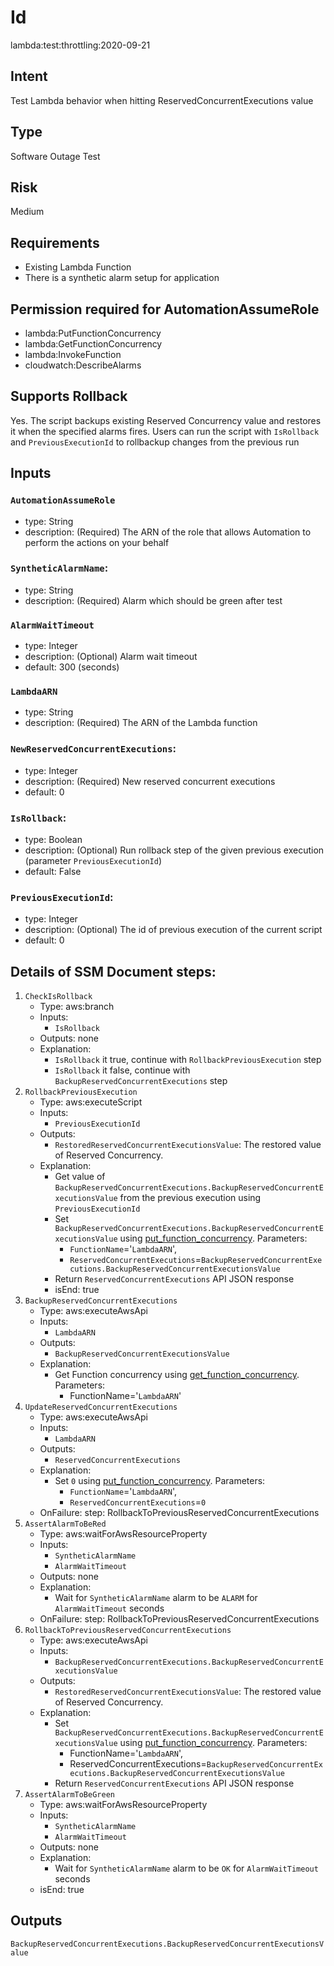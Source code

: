 # Id
lambda:test:throttling:2020-09-21

## Intent
Test Lambda behavior when hitting ReservedConcurrentExecutions value 

## Type
Software Outage Test

## Risk
Medium

## Requirements
* Existing Lambda Function
* There is a synthetic alarm setup for application

## Permission required for AutomationAssumeRole
* lambda:PutFunctionConcurrency
* lambda:GetFunctionConcurrency
* lambda:InvokeFunction
* cloudwatch:DescribeAlarms

## Supports Rollback
Yes. The script backups existing Reserved Concurrency value and restores it when the specified alarms fires.
Users can run the script with `IsRollback` and `PreviousExecutionId` to rollbackup changes from the previous run 

## Inputs
### `AutomationAssumeRole`
  * type: String
  * description: (Required) The ARN of the role that allows Automation to perform the actions on your behalf
### `SyntheticAlarmName`:
  * type: String
  * description: (Required) Alarm which should be green after test
### `AlarmWaitTimeout`
  * type: Integer
  * description: (Optional) Alarm wait timeout
  * default: 300 (seconds)
### `LambdaARN`
  * type: String
  * description: (Required) The ARN of the Lambda function
### `NewReservedConcurrentExecutions`:
  * type: Integer
  * description: (Required) New reserved concurrent executions
  * default: 0
### `IsRollback`:
  * type: Boolean
  * description: (Optional) Run rollback step of the given previous execution (parameter `PreviousExecutionId`)
  * default: False
### `PreviousExecutionId`:
  * type: Integer
  * description: (Optional) The id of previous execution of the current script
  * default: 0

## Details of SSM Document steps:
1. `CheckIsRollback`
    * Type: aws:branch
    * Inputs:
        * `IsRollback`
    * Outputs: none
    * Explanation:
        * `IsRollback` it true, continue with `RollbackPreviousExecution` step
        * `IsRollback` it false, continue with `BackupReservedConcurrentExecutions` step
1. `RollbackPreviousExecution`
    * Type: aws:executeScript
    * Inputs:
        * `PreviousExecutionId`
    * Outputs: 
        * `RestoredReservedConcurrentExecutionsValue`: The restored value of Reserved Concurrency.
    * Explanation:
        * Get value of `BackupReservedConcurrentExecutions.BackupReservedConcurrentExecutionsValue` from the previous execution using `PreviousExecutionId`
        * Set `BackupReservedConcurrentExecutions.BackupReservedConcurrentExecutionsValue` using  [put_function_concurrency](https://boto3.amazonaws.com/v1/documentation/api/latest/reference/services/lambda.html#Lambda.Client.put_function_concurrency). Parameters:
          * `FunctionName`='`LambdaARN`',
          * `ReservedConcurrentExecutions`=`BackupReservedConcurrentExecutions.BackupReservedConcurrentExecutionsValue`
        * Return `ReservedConcurrentExecutions` API JSON response
        * isEnd: true
1. `BackupReservedConcurrentExecutions`
    * Type: aws:executeAwsApi
    * Inputs:
        * `LambdaARN`
    * Outputs:
        * `BackupReservedConcurrentExecutionsValue`
    * Explanation:
        * Get Function concurrency using [get_function_concurrency](https://boto3.amazonaws.com/v1/documentation/api/latest/reference/services/lambda.html#Lambda.Client.get_function_concurrency). Parameters:
          * FunctionName='`LambdaARN`'
1. `UpdateReservedConcurrentExecutions`
    * Type: aws:executeAwsApi
    * Inputs:
        * `LambdaARN`
    * Outputs: 
        * `ReservedConcurrentExecutions`
    * Explanation:
        * Set `0` using  [put_function_concurrency](https://boto3.amazonaws.com/v1/documentation/api/latest/reference/services/lambda.html#Lambda.Client.put_function_concurrency). Parameters:
          * `FunctionName`='`LambdaARN`',
          * `ReservedConcurrentExecutions`=`0`
    * OnFailure: step: RollbackToPreviousReservedConcurrentExecutions 
1. `AssertAlarmToBeRed`
    * Type: aws:waitForAwsResourceProperty
    * Inputs:
        * `SyntheticAlarmName`
        * `AlarmWaitTimeout`
    * Outputs: none
    * Explanation:
        * Wait for `SyntheticAlarmName` alarm to be `ALARM` for `AlarmWaitTimeout` seconds
    * OnFailure: step: RollbackToPreviousReservedConcurrentExecutions 
1. `RollbackToPreviousReservedConcurrentExecutions`
    * Type: aws:executeAwsApi
    * Inputs:
        * `BackupReservedConcurrentExecutions.BackupReservedConcurrentExecutionsValue`
    * Outputs:
        * `RestoredReservedConcurrentExecutionsValue`: The restored value of Reserved Concurrency.
    * Explanation:
        * Set `BackupReservedConcurrentExecutions.BackupReservedConcurrentExecutionsValue` using  [put_function_concurrency](https://boto3.amazonaws.com/v1/documentation/api/latest/reference/services/lambda.html#Lambda.Client.put_function_concurrency). Parameters:
          * FunctionName='`LambdaARN`',
          * ReservedConcurrentExecutions=`BackupReservedConcurrentExecutions.BackupReservedConcurrentExecutionsValue`
        * Return `ReservedConcurrentExecutions` API JSON response
1. `AssertAlarmToBeGreen`
    * Type: aws:waitForAwsResourceProperty
    * Inputs:
        * `SyntheticAlarmName`
        * `AlarmWaitTimeout`
    * Outputs: none
    * Explanation:
        * Wait for `SyntheticAlarmName` alarm to be `OK` for `AlarmWaitTimeout` seconds
    * isEnd: true
## Outputs
`BackupReservedConcurrentExecutions.BackupReservedConcurrentExecutionsValue`
